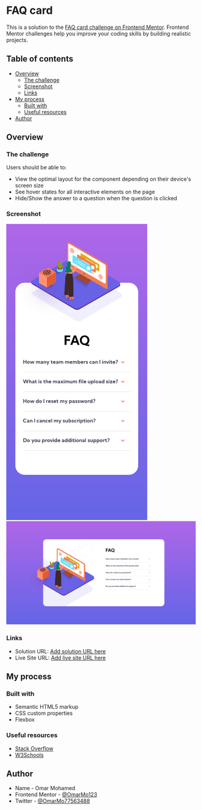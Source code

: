 # FAQ card

This is a solution to the [FAQ card challenge on Frontend Mentor](https://www.frontendmentor.io/challenges/faq-accordion-card-XlyjD0Oam). Frontend Mentor challenges help you improve your coding skills by building realistic projects.

## Table of contents

- [Overview](#overview)
  - [The challenge](#the-challenge)
  - [Screenshot](#screenshot)
  - [Links](#links)
- [My process](#my-process)
  - [Built with](#built-with)
  - [Useful resources](#useful-resources)
- [Author](#author)

## Overview

### The challenge

Users should be able to:

- View the optimal layout for the component depending on their device's screen size
- See hover states for all interactive elements on the page
- Hide/Show the answer to a question when the question is clicked

### Screenshot

![Mobile Design](./images/screenshot-mobile.png)
![Desktop Design](./images/screenshot-desktop.png)

### Links

- Solution URL: [Add solution URL here](https://your-solution-url.com)
- Live Site URL: [Add live site URL here](https://your-live-site-url.com)

## My process

### Built with

- Semantic HTML5 markup
- CSS custom properties
- Flexbox

### Useful resources

- [Stack Overflow](https://stackoverflow.com/)
- [W3Schools](https://www.w3schools.com/)

## Author

- Name - Omar Mohamed
- Frontend Mentor - [@OmarMo123
  ](https://www.frontendmentor.io/profile/OmarMo123)
- Twitter - [@OmarMo77563488
  ](https://www.twitter.com/OmarMo77563488)
